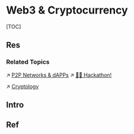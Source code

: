 # Web3 & Cryptocurrency

[TOC]



## Res
### Related Topics
↗ [P2P Networks & dAPPs](../🔑%20CS_Core/🏎️%20Computer%20Networking%20and%20Communication/P2P%20Networks%20&%20dAPPs/P2P%20Networks%20&%20dAPPs.md)
↗ [🤙🏾 Hackathon!](../🗺%20CS_Overview/📆%20Conference%20&%20Events/🤙🏾%20Hackathon!.md)

↗ [Cryptology](../CyberSecurity/🚬%20Cryptology/Cryptology.md)



## Intro



## Ref
